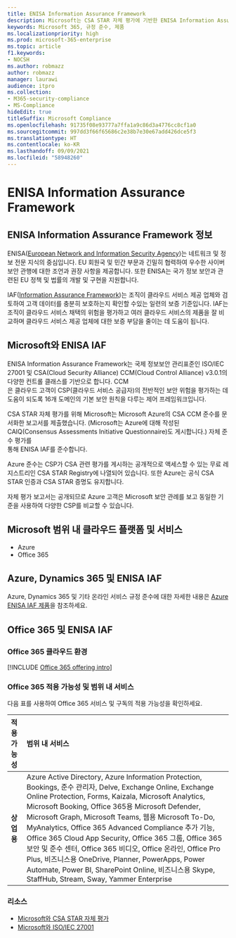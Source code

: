 ```yaml
---
title: ENISA Information Assurance Framework
description: Microsoft는 CSA STAR 자체 평가에 기반한 ENISA Information Assurance Framework의 위험 평가 툴에 부합합니다.
keywords: Microsoft 365, 규정 준수, 제품
ms.localizationpriority: high
ms.prod: microsoft-365-enterprise
ms.topic: article
f1.keywords:
- NOCSH
ms.author: robmazz
author: robmazz
manager: laurawi
audience: itpro
ms.collection:
- M365-security-compliance
- MS-Compliance
hideEdit: true
titleSuffix: Microsoft Compliance
ms.openlocfilehash: 91735f08e93777a7ffa1a9c86d3a4776cc8cf1a0
ms.sourcegitcommit: 997dd3f66f65686c2e38b7e30e67add426dce5f3
ms.translationtype: HT
ms.contentlocale: ko-KR
ms.lasthandoff: 09/09/2021
ms.locfileid: "58948260"
---
```

# <a name="enisa-information-assurance-framework"></a>ENISA Information Assurance Framework

## <a name="about-the-enisa-information-assurance-framework"></a>ENISA Information Assurance Framework 정보

ENISA([European Network and Information Security Agency](https://www.enisa.europa.eu/))는 네트워크 및 정보 전문 지식의 중심입니다. EU 회원국 및 민간 부문과 긴밀히 협력하여 우수한 사이버 보안 관행에 대한 조언과 권장 사항을 제공합니다. 또한 ENISA는 국가 정보 보안과 관련된 EU 정책 및 법률의 개발 및 구현을 지원합니다.

IAF([Information Assurance Framework](https://www.enisa.europa.eu/publications/cloud-computing-information-assurance-framework))는 조직이 클라우드 서비스 제공 업체와 검토하여 고객 데이터를 충분히 보호하는지 확인할 수있는 일련의 보증 기준입니다. IAF는 조직이 클라우드 서비스 채택의 위험을 평가하고 여러 클라우드 서비스의 제품을 잘 비교하며 클라우드 서비스 제공 업체에 대한 보증 부담을 줄이는 데 도움이 됩니다.

## <a name="microsoft-and-the-enisa-iaf"></a>Microsoft와 ENISA IAF

ENISA Information Assurance Framework는 국제 정보보안 관리표준인 ISO/IEC 27001 및 CSA(Cloud Security Alliance) CCM(Cloud Control Alliance) v3.0.1의 다양한 컨트롤 클래스를 기반으로 합니다. CCM  
은 클라우드 고객이 CSP(클라우드 서비스 공급자)의 전반적인 보안 위험을 평가하는 데 도움이 되도록 16개 도메인의 기본 보안 원칙을 다루는 제어 프레임워크입니다.

CSA STAR 자체 평가를 위해 Microsoft는 Microsoft Azure의 CSA CCM 준수를 문서화한 보고서를 제출했습니다. (Microsoft는 Azure에 대해 작성된 CAIQ(Consensus Assessments Initiative Questionnaire)도 게시합니다.) 자체 준수 평가를   
통해 ENISA IAF를 준수합니다.

Azure 준수는 CSP가 CSA 관련 평가를 게시하는 공개적으로 액세스할 수 있는 무료 레지스트리인 CSA STAR Registry에 나열되어 있습니다. 또한 Azure는 공식 CSA STAR 인증과 CSA STAR 증명도 유지합니다.

자체 평가 보고서는 공개되므로 Azure 고객은 Microsoft 보안 관례를 보고 동일한 기준을 사용하여 다양한 CSP를 비교할 수 있습니다.

## <a name="microsoft-in-scope-cloud-platforms--services"></a>Microsoft 범위 내 클라우드 플랫폼 및 서비스

- Azure
- Office 365

## <a name="azure-dynamics-365-and-enisa-iaf"></a>Azure, Dynamics 365 및 ENISA IAF

Azure, Dynamics 365 및 기타 온라인 서비스 규정 준수에 대한 자세한 내용은 [Azure ENISA IAF 제품](/azure/compliance/offerings/offering-eu-enisa-iaf)을 참조하세요.

## <a name="office-365-and-enisa-iaf"></a>Office 365 및 ENISA IAF

### <a name="office-365-cloud-environments"></a>Office 365 클라우드 환경

[!INCLUDE [Office 365 offering intro](../includes/o365-offering-introduction.md)]

### <a name="office-365-applicability-and-in-scope-services"></a>Office 365 적용 가능성 및 범위 내 서비스

다음 표를 사용하여 Office 365 서비스 및 구독의 적용 가능성을 확인하세요.

| **적용 가능성** | **범위 내 서비스** |
|:------------------|:----------------------|
| **상업용** | Azure Active Directory, Azure Information Protection, Bookings, 준수 관리자, Delve, Exchange Online, Exchange Online Protection, Forms, Kaizala, Microsoft Analytics, Microsoft Booking, Office 365용 Microsoft Defender, Microsoft Graph, Microsoft Teams, 웹용 Microsoft To-Do, MyAnalytics, Office 365 Advanced Compliance 추가 기능, Office 365 Cloud App Security, Office 365 그룹, Office 365 보안 및 준수 센터, Office 365 비디오, Office 온라인, Office Pro Plus, 비즈니스용 OneDrive, Planner, PowerApps, Power Automate, Power BI, SharePoint Online, 비즈니스용 Skype, StaffHub, Stream, Sway, Yammer Enterprise |

### <a name="resources"></a>리소스

- [Microsoft와 CSA STAR 자체 평가](offering-csa-star-self-assessment.md)
- [Microsoft와 ISO/IEC 27001](offering-ISO-27001.md)
